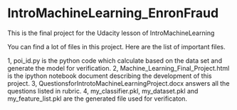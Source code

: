 # IntroMachineLearning_EnronFraud
This is the final project for the Udacity lesson of IntroMachineLearning

You can find a lot of files in this project. Here are the list of important files.

1, poi_id.py is the python code which calculate based on the data set and generate the model for verification.
2, Machine_Learning_Final_Project.html is the ipython notebook document describing the development of this project.
3, QuestionsforIntrotoMachineLearningProject.docx answers all the questions listed in rubric.
4, my_classifier.pkl, my_dataset.pkl and my_feature_list.pkl are the generated file used for verificaton.
